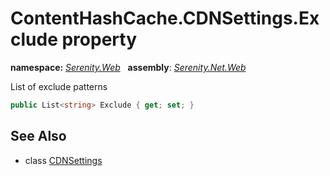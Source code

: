 # ContentHashCache.CDNSettings.Exclude property
**namespace:** *[Serenity.Web](../../README.md#serenity.web-namespace)*   **assembly**: *[Serenity.Net.Web](../../README.md)*

List of exclude patterns

```csharp
public List<string> Exclude { get; set; }
```

## See Also

* class [CDNSettings](../ContentHashCache.CDNSettings.md)